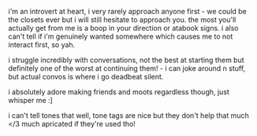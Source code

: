 i'm an introvert at heart, i very rarely approach anyone first - we could be the closets ever but i will still hesitate to approach you. the most you'll actually get from me is a boop in your direction or atabook signs. i also can't tell if i'm genuinely wanted somewhere which causes me to not interact first, so yah.

i struggle incredibly with conversations, not the best at starting them but definitely one of the worst at continuing them! - i can joke around n stuff, but actual convos is where i go deadbeat silent.

i absolutely adore making friends and moots regardless though, just whisper me :]

i can't tell tones that well, tone tags are nice but they don't help that much </3 much apricated if they're used tho!


